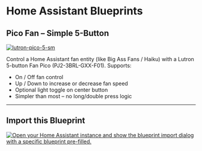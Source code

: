 # Home Assistant Blueprints
## Pico Fan – Simple 5-Button

<a href="https://github.com/user-attachments/assets/a84b5c26-0ceb-466c-8867-16a8ad78388e" target="_blank" rel="noopener noreferrer">
  <img src="https://github.com/user-attachments/assets/cf32fe42-f5b9-4c31-a494-aec0eef93773"
       alt="lutron-pico-5-sm" />
</a>

Control a Home Assistant fan entity (like Big Ass Fans / Haiku) with a Lutron 5-button Fan Pico (PJ2-3BRL-GXX-F01). Supports:
- On / Off fan control
- Up / Down to increase or decrease fan speed
- Optional light toggle on center button
- Simpler than most – no long/double press logic

---

## Import this Blueprint
[![Open your Home Assistant instance and show the blueprint import dialog with a specific blueprint pre-filled.](https://my.home-assistant.io/badges/blueprint_import.svg)](https://my.home-assistant.io/redirect/blueprint_import/?blueprint_url=https%3A%2F%2Fraw.githubusercontent.com%2Fbillchurch%2Fblueprints%2Frefs%2Fheads%2Fmain%2Fpico_fan_5_simple.yml)

